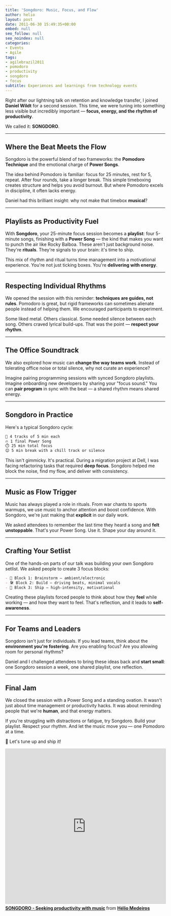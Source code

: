 ```yaml
---
title: 'Songdoro: Music, Focus, and Flow'
author: helio
layout: post
date: 2011-06-30 15:49:35+00:00
embed: null
seo_follow: null
seo_noindex: null
categories:
- Events
- Agile
tags:
- agilebrazil2011
- pomodoro
- productivity
- songdoro
- focus
subtitle: Experiences and learnings from technology events
---
```


Right after our lightning talk on retention and knowledge transfer, I joined **Daniel Wildt** for a second session. This time, we were tuning into something less visible but incredibly important — **focus, energy, and the rhythm of productivity**.

We called it: **SONGDORO**.

---

## Where the Beat Meets the Flow

Songdoro is the powerful blend of two frameworks: the **Pomodoro Technique** and the emotional charge of **Power Songs**.

The idea behind Pomodoro is familiar: focus for 25 minutes, rest for 5, repeat. After four rounds, take a longer break. This simple timeboxing creates structure and helps you avoid burnout. But where Pomodoro excels in discipline, it often lacks energy.

Daniel had this brilliant insight: why not make that timebox **musical**?

---

## Playlists as Productivity Fuel

With **Songdoro**, your 25-minute focus session becomes a **playlist**: four 5-minute songs, finishing with a **Power Song** — the kind that makes you want to punch the air like Rocky Balboa. These aren't just background noise. They're **rituals**. They're signals to your brain: it's time to ship.

This mix of rhythm and ritual turns time management into a motivational experience. You're not just ticking boxes. You're **delivering with energy**.

---

## Respecting Individual Rhythms

We opened the session with this reminder: **techniques are guides, not rules**. Pomodoro is great, but rigid frameworks can sometimes alienate people instead of helping them. We encouraged participants to experiment.

Some liked metal. Others classical. Some needed silence between each song. Others craved lyrical build-ups. That was the point — **respect your rhythm**.

---

## The Office Soundtrack

We also explored how music can **change the way teams work**. Instead of tolerating office noise or total silence, why not curate an experience?

Imagine pairing programming sessions with synced Songdoro playlists. Imagine onboarding new developers by sharing your "focus sound." You can **pair program** in sync with the beat — a shared rhythm means shared energy.

---

## Songdoro in Practice

Here's a typical Songdoro cycle:

```bash
🎵 4 tracks of 5 min each
🔥 1 final Power Song
⏱️ 25 min total focus
😌 5 min break with a chill track or silence
```

This isn't gimmicky. It's practical. During a migration project at Dell, I was facing refactoring tasks that required **deep focus**. Songdoro helped me block the noise, find my flow, and deliver with consistency.

---

## Music as Flow Trigger

Music has always played a role in rituals. From war chants to sports warmups, we use music to anchor attention and boost confidence. With Songdoro, we're just making that **explicit** in our daily work.

We asked attendees to remember the last time they heard a song and **felt unstoppable**. That's your Power Song. Use it. Shape your day around it.

---

## Crafting Your Setlist

One of the hands-on parts of our talk was building your own Songdoro setlist. We asked people to create 3 focus blocks:

```markdown
- 🧠 Block 1: Brainstorm — ambient/electronic
- 🛠️ Block 2: Build — driving beats, minimal vocals
- 🚀 Block 3: Ship — high-intensity, motivational
```

Creating these playlists forced people to think about how they **feel** while working — and how they want to feel. That's reflection, and it leads to **self-awareness**.

---

## For Teams and Leaders

Songdoro isn't just for individuals. If you lead teams, think about the **environment you're fostering**. Are you enabling focus? Are you allowing room for personal rhythms?

Daniel and I challenged attendees to bring these ideas back and **start small**: one Songdoro session a week, one shared playlist, one reflection.

---

## Final Jam

We closed the session with a Power Song and a standing ovation. It wasn't just about time management or productivity hacks. It was about reminding people that we're **human**, and that energy matters.

If you're struggling with distractions or fatigue, try Songdoro. Build your playlist. Respect your rhythm. And let the music move you — one Pomodoro at a time.

🎸 Let's tune up and ship it!

<iframe src="https://www.slideshare.net/slideshow/embed_code/key/gIwIaAYeorJiC1?startSlide=1" width="597" height="486" frameborder="0" marginwidth="0" marginheight="0" scrolling="no" style="border:1px solid #CCC; border-width:1px; margin-bottom:5px;max-width: 100%;" allowfullscreen></iframe> <div style="margin-bottom:5px"><strong> <a href="https://www.slideshare.net/slideshow/songdoro-seeking-productivity-with-music/8569838" title="SONGDORO - Seeking productivity with music" target="_blank">SONGDORO - Seeking productivity with music</a> </strong> from <strong> <a href="https://www.slideshare.net/heliomedeiros" target="_blank">Hélio Medeiros</a> </strong></div>
